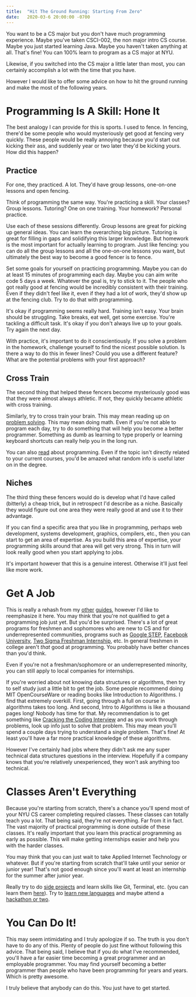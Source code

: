 ```yaml
---
title:  "Hit The Ground Running: Starting From Zero"
date:   2020-03-6 20:00:00 -0700
---
```


You want to be a CS major but you don't have much programming
experience. Maybe you've taken CSCI-002, the non major intro CS
course. Maybe you just started learning Java. Maybe you haven't taken
anything at all. That's fine! You can 100% learn to program as a CS
major at NYU.

Likewise, if you switched into the CS major a little later than most,
you can certainly accomplish a lot with the time that you have.

However I would like to offer some advice on how to hit the ground
running and make the most of the following years.

# Programming Is A Skill: Hone It

The best analogy I can provide for this is sports. I used to fence. In
fencing, there'd be some people who would mysteriously get good at
fencing very quickly. These people would be really annoying because
you'd start out kicking their ass, and suddenly year or two later
they'd be kicking yours. How did this happen?

## Practice

For one, they practiced. A lot. They'd have group lessons, one-on-one
lessons and open fencing.

Think of programming the same way. You're practicing a skill. Your
classes? Group lessons. Tutoring? One on one training. Your homework?
Personal practice.

Use each of these sessions differently. Group lessons are great for
picking up general ideas. You can learn the overarching big
picture. Tutoring is great for filling in gaps and solidifying this
larger knowledge. But homework is the most important for actually
learning to program. Just like fencing: you can do all the group
lessons and all the one-on-one lessons you want, but ultimately the
best way to become a good fencer is to fence.

Set some goals for yourself on practicing programming. Maybe you can
do at least 15 minutes of programming each day. Maybe you can aim
write code 5 days a week. Whatever the goal is, try to stick to
it. The people who got really good at fencing would be incredibly
consistent with their training. Even if they didn't feel like it, even
if they had a lot of work, they'd show up at the fencing club. Try to
do that with programming.

It's okay if programming seems really hard. Training isn't easy. Your
brain should be struggling. Take breaks, eat well, get some
exercise. You're tackling a difficult task. It's okay if you don't
always live up to your goals. Try again the next day.

With practice, it's important to do it conscientiously. If you solve a
problem in the homework, challenge yourself to find the nicest
possible solution. Is there a way to do this in fewer lines? Could you
use a different feature? What are the potential problems with your
first approach?

## Cross Train

The second thing that helped these fencers become mysteriously good
was that they were almost always athletic. If not, they quickly became
athletic with cross training.

Similarly, try to cross train your brain. This may mean reading up on
[problem
solving](https://smile.amazon.com/gp/product/069116407X/). This may
mean doing math. Even if you're not able to program each day, try to
do something that will help you become a better programmer. Something
as dumb as learning to type properly or learning keyboard shortcuts
can really help you in the long run.

You can also
[read](https://blog.torchnyu.com/2020/02/10/how-much-do-you-read.html)
about programming. Even if the topic isn't directly related to your
current courses, you'd be amazed what random info is useful later on
in the degree.

## Niches

The third thing these fencers would do is develop what I'd have called
(bitterly) a cheap trick, but in retrospect I'd describe as a
niche. Basically they would figure out one area they were really good
at and use it to their advantage.

If you can find a specific area that you like in programming, perhaps
web development, systems development, graphics, compilers, etc., then
you can start to get an area of expertise. As you build this area of
expertise, your programming skills around that area will get very
strong. This in turn will look really good when you start applying to
jobs.

It's important however that this is a genuine interest. Otherwise
it'll just feel like more work.

# Get A Job

This is really a rehash from my
[other](https://blog.torchnyu.com/2019/08/19/nyu-cas-cs-guide.html)
[guides](https://blog.torchnyu.com/2020/01/02/first-job.html), however
I'd like to reemphasize it here. You may think that you're not
qualified to get a programming job just yet. But you'd be
surprised. There's a lot of great programs for freshmen and sophomores
who are new to CS and for underrepresented communities, programs such
as [Google
STEP](https://buildyourfuture.withgoogle.com/programs/step/),
[Facebook
University](https://www.facebook.com/careers/FBUEngineering), [Two
Sigma Freshman
Internship](https://internships.twosigma.com/internship), etc. In
general freshmen in college aren't *that* good at programming. You
probably have better chances than you'd think.

Even if you're not a freshman/sophomore or an underrepresented
minority, you can still apply to local companies for
internships.

If you're worried about not knowing data structures or algorithms,
then try to self study just a little bit to get the job. Some people
recommend doing MIT OpenCourseWare or reading books like Introduction
to Algorithms. I find that extremely overkill. First, going through a
full on course in algorithms takes too long. And second, Intro to
Algorithms is like a thousand pages long! Nobody has time for that. My
recommendation is to get something like [Cracking the Coding
Interview](https://smile.amazon.com/Cracking-Coding-Interview-Programming-Questions/dp/0984782850/)
and as you work through problems, look up info just to solve that
problem. This may mean you'll spend a couple days trying to understand
a single problem. That's fine! At least you'll have a far more
practical knowledge of these algorithms.

However I've certainly had jobs where they didn't ask me any super
technical data structures questions in the interview. Hopefully if a
company knows that you're relatively unexperienced, they won't ask
anything too technical.

# Classes Aren't Everything

Because you're starting from scratch, there's a chance you'll spend
most of your NYU CS career completing required classes. These classes
can totally teach you a lot. That being said, they're not
everything. Far from it in fact. The vast majority of practical
programming is done outside of these classes. It's really important
that you learn this practical programming as early as possible. This
will make getting internships easier and help you with the harder
classes.

You may think that you can just wait to take Applied Internet
Technology or whatever. But if you're starting from scratch that'll
take until your senior or junior year! That's not good enough since
you'll want at least an internship for the summer after junior year.

Really try to do [side
projects](https://blog.torchnyu.com/2019/12/21/side-projects.html) and
learn skills like Git, Terminal, etc. (you can learn them
[here](https://missing.csail.mit.edu/)). Try to [learn new
languages](https://blog.torchnyu.com/2020/02/25/learning-languages.html)
and maybe attend a [hackathon or
two](https://blog.torchnyu.com/2019/12/05/hackathon-guide.html).

# You Can Do It!

This may seem intimidating and I truly apologize if so. The truth is
you don't have to do any of this. Plenty of people do just fine
without following this advice. That being said, I believe that if you
do what I've recommended, you'll have a far easier time becoming a
great programmer and an employable programmer. You may find yourself
becoming a better programmer than people who have been programming for
years and years. Which is pretty awesome.

I truly believe that anybody can do this. You just have to get started.
